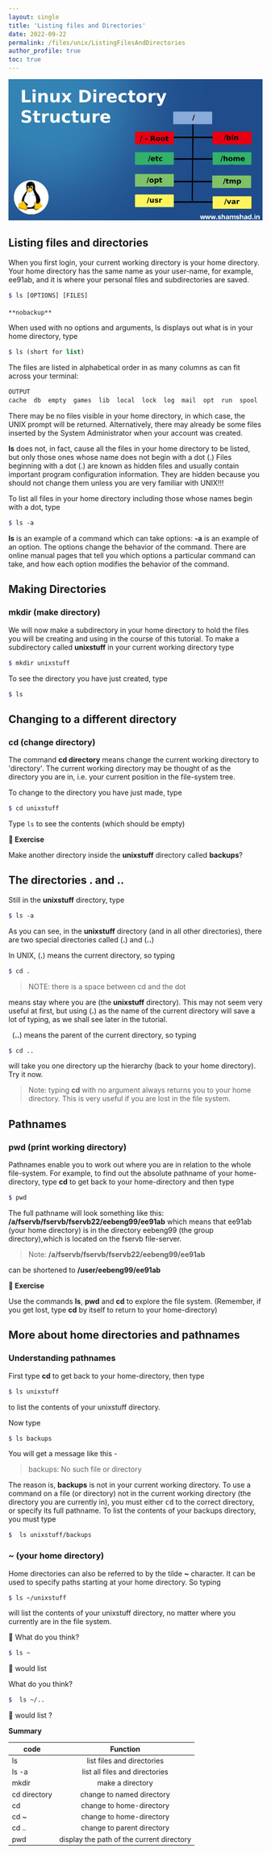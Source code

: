 ```yaml
---
layout: single
title: 'Listing files and Directories'
date: 2022-09-22
permalink: /files/unix/ListingFilesAndDirectories
author_profile: true
toc: true
---
```

 ![Unix files system](/images/unix/Linux-Directory-StructureS.webp)

## Listing files and directories
When you first login, your current working directory is your home directory. Your home directory has the same name as your user-name, for example, ee91ab, and it is where your personal files and subdirectories are saved.

```scss
$ ls [OPTIONS] [FILES]

**nobackup**
```
When used with no options and arguments, ls displays out what is in your home directory, type 

```scss
$ ls (short for list)
```
The files are listed in alphabetical order in as many columns as can fit across your terminal:

```scss
OUTPUT
cache  db  empty  games  lib  local  lock  log  mail  opt  run  spool  tmp
``` 
There may be no files visible in your home directory, in which case, the UNIX prompt will be returned. Alternatively, there may already be some files inserted by the System Administrator when your account was created.

**ls** does not, in fact, cause all the files in your home directory to be listed, but only those ones whose name does not begin with a dot (.) Files beginning with a dot (.) are known as hidden files and usually contain important program configuration information. They are hidden because you should not change them unless you are very familiar with UNIX!!!

To list all files in your home directory including those whose names begin  with a dot, type

```scss
$ ls -a
```
**ls** is an example of a command which can take options: **-a** is an example of an option. The options change the behavior of the command. There are online manual pages that tell you which options a particular command  can take, and how each option modifies the behavior of the command.

##  Making Directories 

### mkdir (make directory) 

We will now make a subdirectory in your home directory to hold the files you will be creating and using in the course of this tutorial. To make a subdirectory called **unixstuff** in your current working directory type

```scss
$ mkdir unixstuff 
```
To see the directory you have just created, type 

```scss
$ ls
```
## Changing to a different directory&nbsp;

### cd (change directory)

The command **cd directory** means change the current working directory to 'directory'. The current working directory may be thought of as the directory you are in, i.e. your current position in the file-system tree.

To change to the directory you have just made, type

```scss
$ cd unixstuff 
```

Type `ls` to see the contents (which should be empty)

<b>:loudspeaker: Exercise </b>

Make another directory inside the **unixstuff** directory called 
  **backups**?

## The directories . and ..
 Still in the **unixstuff** directory, type

```scss
$ ls -a
```
As you can see, in the **unixstuff** directory (and in all other directories), there are two special directories called (**.**) and (**..**)

In UNIX, (**.**) means the current directory, so typing 

```scss
$ cd .
```
> NOTE: there is a space between cd and the dot

means stay where you are (the **unixstuff** directory). 
This may not seem very useful at first, but using (**.**) as the name of the current directory will save a lot of typing, as we shall see later in the tutorial.

<b>&nbsp;</b>
 (**..**) means the parent of the current directory, so typing 

 ```scss
$ cd ..
```
will take you one directory up the hierarchy (back to your home directory). Try it now.
> Note: typing **cd** with no argument always returns you to your home directory. This is very useful if you are lost in the file system.

## Pathnames

### **pwd** (print working directory)
Pathnames enable you to work out where you are in relation to the whole file-system. For example, to find out the absolute pathname of your home-directory, type **cd** to get back to your home-directory and then type

```scss
$ pwd 
```
The full pathname will look something like this:
**/a/fservb/fservb/fservb22/eebeng99/ee91ab**
which means that ee91ab (your home directory) is in the directory eebeng99 (the group directory),which is located on the fservb file-server.
> Note: **/a/fservb/fservb/fservb22/eebeng99/ee91ab**

can be shortened to 
**/user/eebeng99/ee91ab**

<b>:loudspeaker: Exercise</b>

Use the commands **ls**, **pwd** and **cd** to explore the file system.
(Remember, if you get lost, type **cd** by itself to return to your home-directory)

## More about home directories and pathnames

### Understanding pathnames

First type **cd** to get back to your home-directory, then type

```scss
$ ls unixstuff
```
to list the contents of your unixstuff directory.

Now type 

```scss
$ ls backups
```
You will get a message like this -
> backups: No such file or directory 

The reason is, **backups** is not in your current working directory. To use a command on a file (or directory) not in the current working directory (the directory you are currently in), you must either <samp>cd</samp> to the correct directory, or specify its full pathname. To list the contents of your backups directory, you must type 

```scss
$  ls unixstuff/backups 
```

### ~ (your home directory)

Home directories can also be referred to by the tilde **~** character. It can be used to specify paths starting at your home directory. So typing

```scss
$ ls ~/unixstuff
```
 will list the contents of your unixstuff directory, no matter where you currently are in the file system.

:loudspeaker: What do you think?

```scss
$ ls ~
```
:loudspeaker: would list

What do you think?

```scss
$  ls ~/..
``` 
:loudspeaker: would list ?

<b>Summary </b>

|code           | Function                              |                                             
| ------------- |:---------------------------------:     |
|  ls     |list files and directories                    |
| ls -a   | list all files and directories               |
| mkdir   | make a directory                             |
| cd directory  | change to named directory              |
| cd     | change to home-directory                      |
| cd ~   | change to home-directory                      |
| cd ..   | change to parent directory                   |
| pwd    | display the path of the current directory     |      

